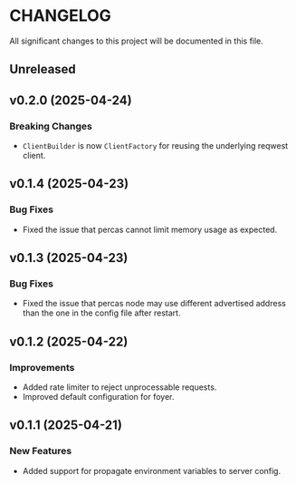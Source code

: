 # CHANGELOG

All significant changes to this project will be documented in this file.

## Unreleased

## v0.2.0 (2025-04-24)

### Breaking Changes

* `ClientBuilder` is now `ClientFactory` for reusing the underlying reqwest client.

## v0.1.4 (2025-04-23)

### Bug Fixes

* Fixed the issue that percas cannot limit memory usage as expected.

## v0.1.3 (2025-04-23)

### Bug Fixes

* Fixed the issue that percas node may use different advertised address than the one in the config file after restart.

## v0.1.2 (2025-04-22)

### Improvements

* Added rate limiter to reject unprocessable requests.
* Improved default configuration for foyer.

## v0.1.1 (2025-04-21)

### New Features

* Added support for propagate environment variables to server config.
